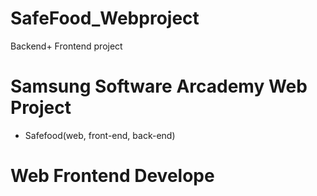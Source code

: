 # SafeFood_Webproject
Backend+ Frontend project

# Samsung Software Arcademy Web Project 
 - Safefood(web, front-end, back-end)

# Web Frontend Develope
